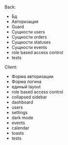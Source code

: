 Back:
- Бд
- Авторизация
- Guard
- Сущности users
- Сущности orders
- Сущности statuses
- Сущности events
- role based access control
- tests

Client:
- Форма авторизации
- Форма логина
- единый layout
- role based access control
- collapsed sidebar
- dashboard
- users
- settings
- dark mode
- events
- calendar
- toasts
- tests
